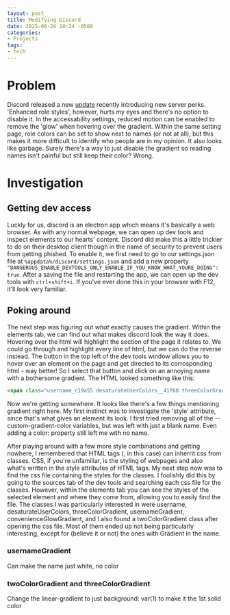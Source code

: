 ```yaml
---
layout: post
title: Modifying Discord
date: 2025-06-26 10:24 -0500
categories:
- Projects
tags:
- tech
---
```

# Problem

Discord released a new [update](https://discord.com/blog/get-more-from-your-boosts-with-new-server-perks) recently introducing new server perks.  'Enhanced role styles', however, hurts my eyes and there's no option to disable it.  In the accessability settings, reduced motion can be enabled to remove the 'glow' when hovering over the gradient.  Within the same setting page, role colors can be set to show next to names (or not at all), but this makes it more difficult to identify who people are in my opinion.  It also looks like garbage.  Surely there's a way to just disable the gradient so reading names isn't painful but still keep their color?  Wrong.

# Investigation

## Getting dev access

Luckly for us, discord is an electron app which means it's basically a web browser.  As with any normal webpage, we can open up dev tools and inspect elements to our hearts' content.  Discord did make this a little trickier to do on their desktop client though in the name of security to prevent users from getting phished.  To enable it, we first need to go to our settings.json file at `%appdata%/discord/settings.json` and add a new property `"DANGEROUS_ENABLE_DEVTOOLS_ONLY_ENABLE_IF_YOU_KNOW_WHAT_YOURE_DOING": true`.  After a saving the file and restarting the app, we can open up the dev tools with `ctrl+shift+i`.  If you've ever done this in your browser with F12, it'll look very familiar.

## Poking around

The next step was figuring out *what* exactly causes the gradient.  Within the elements tab, we can find out what makes discord look the way it does.  Hovering over the html will highlight the section of the page it relates to.  We could go through and highlight every line of html, but we can do the reverse instead.  The button in the top left of the dev tools window allows you to hover over an element on the page and get directed to its corrosponding html - way better!  So I select that button and click on an annoying name with a bothersome gradient.  The HTML looked something like this:

```HTML
<span class="username_c19a55 desaturateUserColors__41f68 threeColorGradient_e5de78 usernameGradient_e5de78 convenienceGlowGradient_e5de78 clickable_c19a55" aria-expanded="false" data-text="redacted_username" role="button" tabindex="0" style="--custom-gradient-color-1: #a9c9ff; --custom-gradient-color-2: #ffbbec; --custom-gradient-color-3: #ffc3a0; text-decoration-color: rgb(169, 201, 255);">redacted_username</span>
```

Now we're getting somewhere.  It looks like there's a few things mentioning gradient right here.  My first instinct was to investigate the 'style' attribute, since that's what gives an element its look.  I first tried removing all of the --custom-gradient-color variables, but was left with just a blank name.  Even adding a color: property still left me with no name.

After playing around with a few more style combinations and getting nowhere, I remembered that HTML tags (<span>, in this case) can inherrit css from classes.  CSS, if you're unfamiliar, is the styling of webpages and also what's written in the style attributes of HTML tags.  My next step now was to find the css file containing the styles for the classes.  I foolishly did this by going to the sources tab of the dev tools and searching each css file for the classes.  However, within the elements tab you can see the styles of the selected element and where they come from, allowing you to easily find the file.  The classes I was particularly interested in were username, desaturateUserColors, threeColorGradient, usernameGradient, convenienceGlowGradient, and I also found a twoColorGradient class after opening the css file.  Most of them ended up not being particularly interesting, except for (believe it or not) the ones with Gradient in the name.

### usernameGradient

Can make the name just white, no color

### twoColorGradient and threeColorGradient

Change the linear-gradient to just background: var(1) to make it the 1st solid color
